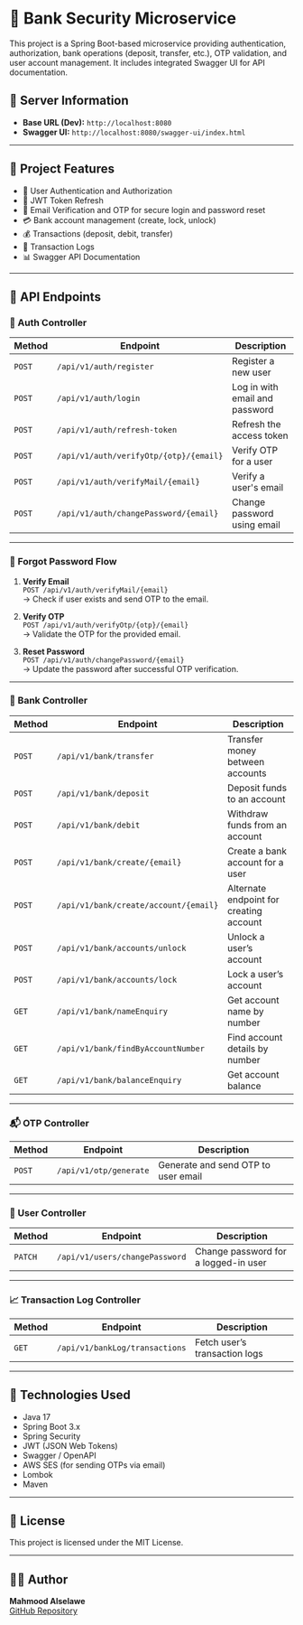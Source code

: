 # 🏦 Bank Security Microservice

This project is a Spring Boot-based microservice providing authentication, authorization, bank operations (deposit, transfer, etc.), OTP validation, and user account management. It includes integrated Swagger UI for API documentation.

## 📌 Server Information

- **Base URL (Dev):** `http://localhost:8080`
- **Swagger UI:** `http://localhost:8080/swagger-ui/index.html`

---

## 📂 Project Features

- 🔐 User Authentication and Authorization
- 🔁 JWT Token Refresh
- 📧 Email Verification and OTP for secure login and password reset
- 💳 Bank account management (create, lock, unlock)
- 💰 Transactions (deposit, debit, transfer)
- 📜 Transaction Logs
- 📊 Swagger API Documentation

---

## 🚀 API Endpoints

### 🔐 Auth Controller

| Method | Endpoint | Description |
|--------|----------|-------------|
| `POST` | `/api/v1/auth/register` | Register a new user |
| `POST` | `/api/v1/auth/login` | Log in with email and password |
| `POST` | `/api/v1/auth/refresh-token` | Refresh the access token |
| `POST` | `/api/v1/auth/verifyOtp/{otp}/{email}` | Verify OTP for a user |
| `POST` | `/api/v1/auth/verifyMail/{email}` | Verify a user's email |
| `POST` | `/api/v1/auth/changePassword/{email}` | Change password using email |

---

### 🔄 Forgot Password Flow

1. **Verify Email**  
   `POST /api/v1/auth/verifyMail/{email}`  
   → Check if user exists and send OTP to the email.

2. **Verify OTP**  
   `POST /api/v1/auth/verifyOtp/{otp}/{email}`  
   → Validate the OTP for the provided email.

3. **Reset Password**  
   `POST /api/v1/auth/changePassword/{email}`  
   → Update the password after successful OTP verification.

---

### 🏦 Bank Controller

| Method | Endpoint | Description |
|--------|----------|-------------|
| `POST` | `/api/v1/bank/transfer` | Transfer money between accounts |
| `POST` | `/api/v1/bank/deposit` | Deposit funds to an account |
| `POST` | `/api/v1/bank/debit` | Withdraw funds from an account |
| `POST` | `/api/v1/bank/create/{email}` | Create a bank account for a user |
| `POST` | `/api/v1/bank/create/account/{email}` | Alternate endpoint for creating account |
| `POST` | `/api/v1/bank/accounts/unlock` | Unlock a user’s account |
| `POST` | `/api/v1/bank/accounts/lock` | Lock a user’s account |
| `GET` | `/api/v1/bank/nameEnquiry` | Get account name by number |
| `GET` | `/api/v1/bank/findByAccountNumber` | Find account details by number |
| `GET` | `/api/v1/bank/balanceEnquiry` | Get account balance |

---

### 📬 OTP Controller

| Method | Endpoint | Description |
|--------|----------|-------------|
| `POST` | `/api/v1/otp/generate` | Generate and send OTP to user email |

---

### 👤 User Controller

| Method | Endpoint | Description |
|--------|----------|-------------|
| `PATCH` | `/api/v1/users/changePassword` | Change password for a logged-in user |

---

### 📈 Transaction Log Controller

| Method | Endpoint | Description |
|--------|----------|-------------|
| `GET` | `/api/v1/bankLog/transactions` | Fetch user’s transaction logs |

---

## 🧰 Technologies Used

- Java 17
- Spring Boot 3.x
- Spring Security
- JWT (JSON Web Tokens)
- Swagger / OpenAPI
- AWS SES (for sending OTPs via email)
- Lombok
- Maven

---

## 📄 License

This project is licensed under the MIT License.

---

## 👨‍💻 Author

**Mahmood Alselawe**  
[GitHub Repository](https://github.com/mahmood-alselawe/Bank_security_ms)

